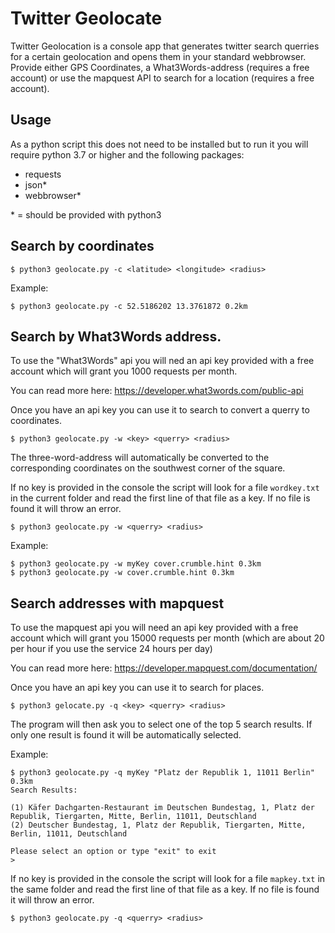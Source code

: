 # Twitter Geolocate
Twitter Geolocation is a console app that generates twitter search querries for a certain geolocation and opens them in your standard webbrowser. Provide either GPS Coordinates, a What3Words-address (requires a free account) or use the mapquest API to search for a location (requires a free account).

## Usage

As a python script this does not need to be installed but to run it you will require python 3.7 or higher and the following packages:

- requests
- json*
- webbrowser*

\* = should be provided with python3

## Search by coordinates

```
$ python3 geolocate.py -c <latitude> <longitude> <radius>
```

Example:
```
$ python3 geolocate.py -c 52.5186202 13.3761872 0.2km
```

## Search by What3Words address.

To use the "What3Words" api you will ned an api key provided with a free account which will grant you 1000 requests per month.

You can read more here: https://developer.what3words.com/public-api

Once you have an api key you can use it to search to convert a querry to coordinates.

```
$ python3 geolocate.py -w <key> <querry> <radius>
```

The three-word-address will automatically be converted to the corresponding coordinates on the southwest corner of the square.

If no key is provided in the console the script will look for a file `wordkey.txt` in the current folder and read the first line of that file as a key. If no file is found it will throw an error.

```
$ python3 geolocate.py -w <querry> <radius>
```

Example:
```
$ python3 geolocate.py -w myKey cover.crumble.hint 0.3km
$ python3 geolocate.py -w cover.crumble.hint 0.3km
```

## Search addresses with mapquest

To use the mapquest api you will need an api key provided with a free account which will grant you 15000 requests per month (which are about 20 per hour if you use the service 24 hours per day)

You can read more here: https://developer.mapquest.com/documentation/

Once you have an api key you can use it to search for places.

```
$ python3 gelocate.py -q <key> <querry> <radius>
```

The program will then ask you to select one of the top 5 search results. If only one result is found it will be automatically selected.

Example:
```
$ python3 geolocate.py -q myKey "Platz der Republik 1, 11011 Berlin" 0.3km
Search Results:

(1) Käfer Dachgarten-Restaurant im Deutschen Bundestag, 1, Platz der Republik, Tiergarten, Mitte, Berlin, 11011, Deutschland
(2) Deutscher Bundestag, 1, Platz der Republik, Tiergarten, Mitte, Berlin, 11011, Deutschland

Please select an option or type "exit" to exit
>

```

If no key is provided in the console the script will look for a file `mapkey.txt` in the same folder and read the first line of that file as a key. If no file is found it will throw an error.

```
$ python3 geolocate.py -q <querry> <radius>
```
